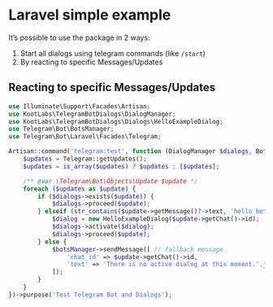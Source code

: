 # Laravel simple example

It’s possible to use the package in 2 ways:
1. Start all dialogs using telegram commands (like `/start`)
2. By reacting to specific Messages/Updates


## Reacting to specific Messages/Updates
```php
use Illuminate\Support\Facades\Artisan;
use KootLabs\TelegramBotDialogs\DialogManager;
use KootLabs\TelegramBotDialogs\Dialogs\HelloExampleDialog;
use Telegram\Bot\BotsManager;
use Telegram\Bot\Laravel\Facades\Telegram;

Artisan::command('telegram:test', function (DialogManager $dialogs, BotsManager $botsManager) {
    $updates = Telegram::getUpdates();
    $updates = is_array($updates) ? $updates : [$updates];

    /** @var \Telegram\Bot\Objects\Update $update */
    foreach ($updates as $update) {
        if ($dialogs->exists($update)) {
            $dialogs->proceed($update);
        } elseif (str_contains($update->getMessage()?->text, 'hello bot')) {
            $dialog = new HelloExampleDialog($update->getChat()->id);
            $dialogs->activate($dialog);
            $dialogs->proceed($update);
        } else {
            $botsManager->sendMessage([ // fallback message
                'chat_id' => $update->getChat()->id,
                'text' => 'There is no active dialog at this moment.'.json_encode($update->getMessage()),
            ]);
        }
    }
})->purpose('Test Telegram Bot and Dialogs');
```
